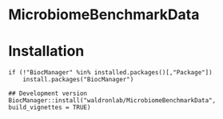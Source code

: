 # MicrobiomeBenchmarkData


# Installation

```
if (!"BiocManager" %in% installed.packages()[,"Package"])
    install.packages("BiocManager")

## Development version
BiocManager::install("waldronlab/MicrobiomeBenchmarkData", build_vignettes = TRUE)

```

